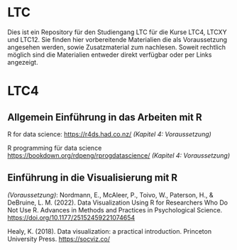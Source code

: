 # LTC

Dies ist ein Repository für den Studiengang LTC für die Kurse LTC4, LTCXY und LTC12. Sie finden hier vorbereitende Materialien die als Voraussetzung angesehen werden, sowie Zusatzmaterial zum nachlesen. Soweit rechtlich möglich sind die Materialien entweder direkt verfügbar oder per Links angezeigt.

# LTC4 

## Allgemein Einführung in das Arbeiten mit R

R for data science: https://r4ds.had.co.nz/ *(Kapitel 4: Voraussetzung)*

R programming für data science https://bookdown.org/rdpeng/rprogdatascience/ *(Kapitel 4: Voraussetzung)*

## Einführung in die Visualisierung mit R

*(Voraussetzung)*: Nordmann, E., McAleer, P., Toivo, W., Paterson, H., & DeBruine, L. M. (2022). Data Visualization Using R for Researchers Who Do Not Use R. Advances in Methods and Practices in Psychological Science. https://doi.org/10.1177/25152459221074654

Healy, K. (2018). Data visualization: a practical introduction. Princeton University Press. https://socviz.co/

